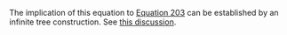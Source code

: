 The implication of this equation to [Equation 203](https://teorth.github.io/equational_theories/implications/?203) can be established by an infinite tree construction.  See [this discussion](https://leanprover.zulipchat.com/#narrow/stream/458659-Equational/topic/1841.20.3F.3D.3E.20203).
